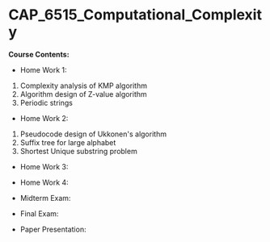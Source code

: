 # CAP_6515_Computational_Complexity

**Course Contents:**

- Home Work 1:
1. Complexity analysis of KMP algorithm
2. Algorithm design of Z-value algorithm
3. Periodic strings

- Home Work 2:
1. Pseudocode design of Ukkonen's algorithm
2. Suffix tree for large alphabet
3. Shortest Unique substring problem 

- Home Work 3:

- Home Work 4:

- Midterm Exam:

- Final Exam:

- Paper Presentation:
